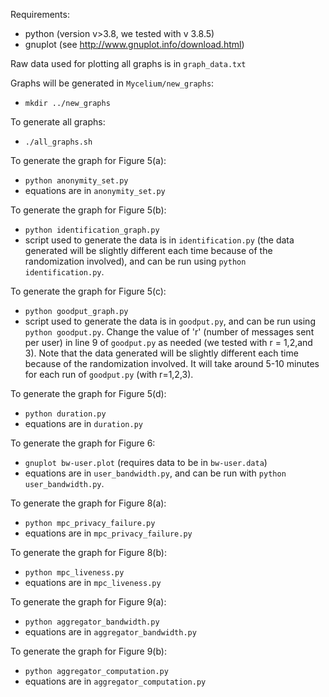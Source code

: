 Requirements:
- python (version v>3.8, we tested with v 3.8.5)
- gnuplot (see http://www.gnuplot.info/download.html)

Raw data used for plotting all graphs is in `graph_data.txt`

Graphs will be generated in `Mycelium/new_graphs`:
- `mkdir ../new_graphs`

To generate all graphs:
- `./all_graphs.sh`

To generate the graph for Figure 5(a):
- `python anonymity_set.py`
- equations are in `anonymity_set.py`

To generate the graph for Figure 5(b):
- `python identification_graph.py`
- script used to generate the data is in `identification.py` (the data generated will be slightly different each time because of the randomization involved), and can be run using `python identification.py`.

To generate the graph for Figure 5(c):
- `python goodput_graph.py`
- script used to generate the data is in `goodput.py`, and can be run using `python goodput.py`. Change the value of 'r' (number of messages sent per user) in line 9 of `goodput.py` as needed (we tested with r = 1,2,and 3). Note that the data generated will be slightly different each time because of the randomization involved. It will take around 5-10 minutes for each run of `goodput.py` (with r=1,2,3).

To generate the graph for Figure 5(d):
- `python duration.py`
- equations are in `duration.py`

To generate the graph for Figure 6:
- `gnuplot bw-user.plot` (requires data to be in `bw-user.data`)
-  equations are in `user_bandwidth.py`, and can be run with `python user_bandwidth.py`.

To generate the graph for Figure 8(a):
- `python mpc_privacy_failure.py`
- equations are in `mpc_privacy_failure.py`

To generate the graph for Figure 8(b):
- `python mpc_liveness.py`
- equations are in `mpc_liveness.py`

To generate the graph for Figure 9(a):
- `python aggregator_bandwidth.py`
- equations are in `aggregator_bandwidth.py`


To generate the graph for Figure 9(b):
- `python aggregator_computation.py`
- equations are in `aggregator_computation.py`
